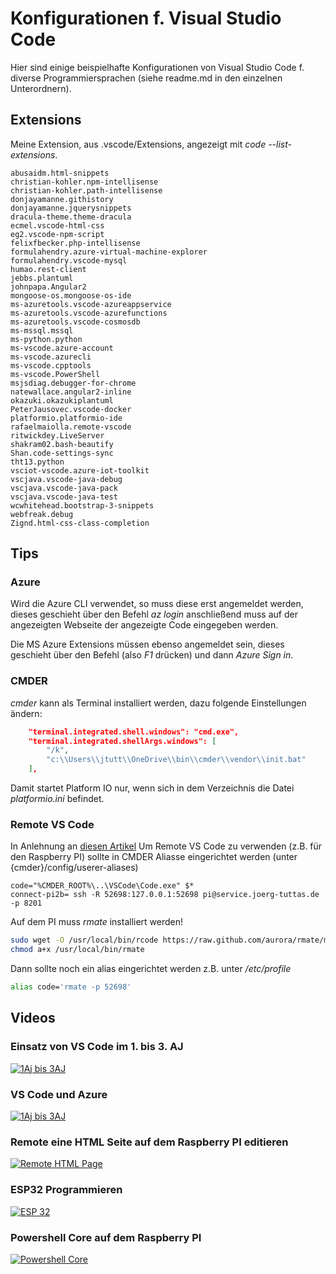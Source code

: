 # Konfigurationen f. Visual Studio Code
Hier sind einige beispielhafte Konfigurationen von Visual Studio Code f. diverse Programmiersprachen (siehe readme.md in den einzelnen Unterordnern).

## Extensions
Meine Extension, aus .vscode/Extensions, angezeigt mit *code --list-extensions*.
```
abusaidm.html-snippets
christian-kohler.npm-intellisense
christian-kohler.path-intellisense
donjayamanne.githistory
donjayamanne.jquerysnippets
dracula-theme.theme-dracula
ecmel.vscode-html-css
eg2.vscode-npm-script
felixfbecker.php-intellisense
formulahendry.azure-virtual-machine-explorer
formulahendry.vscode-mysql
humao.rest-client
jebbs.plantuml
johnpapa.Angular2
mongoose-os.mongoose-os-ide
ms-azuretools.vscode-azureappservice
ms-azuretools.vscode-azurefunctions
ms-azuretools.vscode-cosmosdb
ms-mssql.mssql
ms-python.python
ms-vscode.azure-account
ms-vscode.azurecli
ms-vscode.cpptools
ms-vscode.PowerShell
msjsdiag.debugger-for-chrome
natewallace.angular2-inline
okazuki.okazukiplantuml
PeterJausovec.vscode-docker
platformio.platformio-ide
rafaelmaiolla.remote-vscode
ritwickdey.LiveServer
shakram02.bash-beautify
Shan.code-settings-sync
tht13.python
vsciot-vscode.azure-iot-toolkit
vscjava.vscode-java-debug
vscjava.vscode-java-pack
vscjava.vscode-java-test
wcwhitehead.bootstrap-3-snippets
webfreak.debug
Zignd.html-css-class-completion
```
## Tips
### Azure
Wird die Azure CLI verwendet, so muss diese erst angemeldet werden, dieses geschieht über den Befehl *az login* anschließend muss auf der angezeigten Webseite der angezeigte Code eingegeben werden.

Die MS Azure Extensions müssen ebenso angemeldet sein, dieses geschieht über den Befehl (also *F1* drücken) und dann *Azure Sign in*.

### CMDER
*cmder* kann als Terminal installiert werden, dazu folgende Einstellungen ändern:
```json
    "terminal.integrated.shell.windows": "cmd.exe",
    "terminal.integrated.shellArgs.windows": [
        "/k",
        "c:\\Users\\jtutt\\OneDrive\\bin\\cmder\\vendor\\init.bat"
    ],
```
Damit startet Platform IO nur, wenn sich in dem Verzeichnis die Datei *platformio.ini* befindet.
### Remote VS Code
In Anlehnung an [diesen Artikel](https://codepen.io/ginfuru/post/remote-editing-files-with-ssh "VS Code Remote")
Um Remote VS Code zu verwenden (z.B. für den Raspberry PI) sollte in CMDER Aliasse eingerichtet werden (unter {cmder}/config/userer-aliases)
```
code="%CMDER_ROOT%\..\VSCode\Code.exe" $*
connect-pi2b= ssh -R 52698:127.0.0.1:52698 pi@service.joerg-tuttas.de -p 8201
```

Auf dem PI muss *rmate* installiert werden!
```bash
sudo wget -O /usr/local/bin/rcode https://raw.github.com/aurora/rmate/master/rmate
chmod a+x /usr/local/bin/rmate
```
Dann sollte noch ein alias eingerichtet werden z.B. unter */etc/profile*
```bash
alias code='rmate -p 52698'
```
## Videos
### Einsatz von VS Code im 1. bis 3. AJ
[![1Aj bis 3AJ](http://img.youtube.com/vi/Fzd6rFyOPVs/0.jpg)](http://www.youtube.com/watch?v=Fzd6rFyOPVs)
### VS Code und Azure
[![1Aj bis 3AJ](http://img.youtube.com/vi/uKqMbRh3Aoo/0.jpg)](http://www.youtube.com/watch?v=uKqMbRh3Aoo)
### Remote eine HTML Seite auf dem Raspberry PI editieren
[![Remote HTML Page](http://img.youtube.com/vi/l5Y_P8w07PY/0.jpg)](http://www.youtube.com/watch?v=l5Y_P8w07PY)
### ESP32 Programmieren
[![ESP 32](http://img.youtube.com/vi/pG5JEoUC2Hc/0.jpg)](http://www.youtube.com/watch?v=pG5JEoUC2Hc)
### Powershell Core auf dem Raspberry PI
[![Powershell Core](http://img.youtube.com/vi/WO0DqRpR5hs/0.jpg)](http://www.youtube.com/watch?v=WO0DqRpR5hs)


